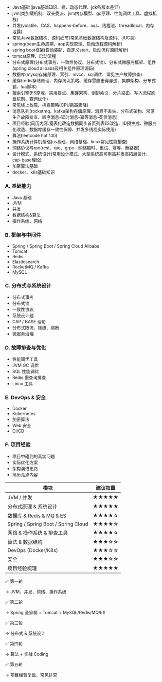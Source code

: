 - Java基础(java基础知识、锁、动态代理、jdk各版本差异)
- jvm(类加载机制、双亲委派、jvm内存模型、gc原理、性能调优工具、虚拟机栈)
- 并发(volatile、CAS、happens-before、aqs、线程池、threadlocal、内存泄露)
- 常见Java数据结构、源码细节(常见基础数据结构及源码、JUC类)
- spring(bean生命周期、aop实现原理、启动流程源码解析)
- spring boot框架(自动装配、自定义start、启动流程源码解析)
- tomcat原理、启动流程
- 分布式原理(分布式事务、一致性协议、分布式锁)、分布式微服务框架、组件(spring cloud alibaba及相关组件原理源码)
- 数据库(mysql存储原理、索引、mvcc、sql调优、常见生产故障排查)
- 缓存(redis存储原理、内存淘汰策略、缓存雪崩击穿穿透、集群架构、分布式锁、lua脚本)
- 搜索引擎(ES原理、实用要点、集群架构、倒排索引、分片路由、写入流程刷盘机制、查询优化)
- 常见线上故障、排查策略(CPU飙高骤降)
- 消息队列(rocketmq、kafka架构存储原理、消息不丢失、分布式架构、常见生产故障排查、顺序消息-延时消息-幂等消息-死信消息)
- 项目经验(简历内容:宽表化改造数据同步首页列表ES改造、ID预生成、微服务化改造、数据库缓存一致性保障、并发多线程实际使用)
- 算法(leetcode hot 100)
- 操作系统计算机基础(os基础、网络基础、linux常见性能排查)
- 网络协议与rpc(rest、rpc、grpc、网络超时、重试、幂等、断路器)
- 设计模式、系统设计(常用设计模式、大型系统高可用高并发高拓展设计、cap-base理论)
- 加密算法基础
- docker、k8s基础知识





### **A. 基础能力**

- Java 基础
- JVM
- 并发
- 数据结构&算法
- 操作系统、网络

### **B. 框架与中间件**

- Spring / Spring Boot / Spring Cloud Alibaba
- Tomcat
- Redis
- Elasticsearch
- RocketMQ / Kafka
- MySQL

### **C. 分布式与系统设计**

- 分布式事务
- 分布式锁
- 一致性协议
- 系统设计题
- CAP / BASE 理论
- 分布式限流、降级、熔断
- 微服务治理

### **D. 故障排查与优化**

- 性能调优工具
- JVM GC 调优
- SQL 性能调优
- Redis 慢查询排查
- Linux 工具

### **E. DevOps & 安全**

- Docker
- Kubernetes
- 加密算法
- Web 安全
- CI/CD

### **F. 项目经验**

- 项目中碰到的真实问题
- 实际优化方案
- 架构演进思路
- 简历亮点内容

| **模块**                            | **建议权重** |
| ----------------------------------- | ------------ |
| JVM / 并发                          | ★★★★★        |
| 分布式原理 & 系统设计               | ★★★★★        |
| 数据库 & Redis & MQ & ES            | ★★★★☆        |
| Spring / Spring Boot / Spring Cloud | ★★★★☆        |
| 网络 & 操作系统 & 排查工具          | ★★★★☆        |
| 算法 & 数据结构                     | ★★★☆☆        |
| DevOps (Docker/K8s)                 | ★★★☆☆        |
| 安全                                | ★★★☆☆        |
| 项目经验梳理                        | ★★★★★        |



✅ 第一轮

→ JVM、并发、网络、操作系统

✅ 第二轮

→ Spring 全家桶 + Tomcat + MySQL/Redis/MQ/ES

✅ 第三轮

→ 分布式 & 系统设计

✅ 第四轮

→ 算法 + 实战 Coding

✅ 第五轮

→ 项目经验复盘、常见排查
